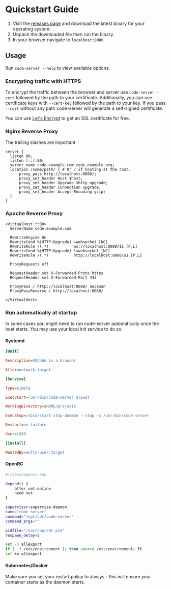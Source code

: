 # Quickstart Guide
1. Visit the [releases page](https://github.com/cdr/code-server/releases) and
   download the latest binary for your operating system.
2. Unpack the downloaded file then run the binary.
3. In your browser navigate to `localhost:8080`.

## Usage
Run `code-server --help` to view available options.

### Encrypting traffic with HTTPS
To encrypt the traffic between the browser and server use `code-server --cert`
followed by the path to your certificate. Additionally, you can use certificate
keys with `--cert-key` followed by the path to your key. If you pass `--cert`
without any path code-server will generate a self-signed certificate.

You can use [Let's Encrypt](https://letsencrypt.org/) to get an SSL certificate
for free.

### Nginx Reverse Proxy
The trailing slashes are important.

```
server {
  listen 80;
  listen [::]:80;
  server_name code.example.com code.example.org;
  location /some/path/ { # Or / if hosting at the root.
      proxy_pass http://localhost:8080/;
      proxy_set_header Host $host;
      proxy_set_header Upgrade $http_upgrade;
      proxy_set_header Connection upgrade;
      proxy_set_header Accept-Encoding gzip;
  }
}
```

### Apache Reverse Proxy
```
<VirtualHost *:80>
  ServerName code.example.com

  RewriteEngine On
  RewriteCond %{HTTP:Upgrade} =websocket [NC]
  RewriteRule /(.*)           ws://localhost:8080/$1 [P,L]
  RewriteCond %{HTTP:Upgrade} !=websocket [NC]
  RewriteRule /(.*)           http://localhost:8080/$1 [P,L]

  ProxyRequests off

  RequestHeader set X-Forwarded-Proto https
  RequestHeader set X-Forwarded-Port 443

  ProxyPass / http://localhost:8080/ nocanon
  ProxyPassReverse / http://localhost:8080/

</VirtualHost>
```

### Run automatically at startup

In some cases you might need to run code-server automatically once the host starts. You may use your local init service to do so.

#### Systemd

```ini
[Unit]

Description=VSCode in a browser

After=network.target

[Service]

Type=simple

ExecStart=/usr/bin/code-server $(pwd)

WorkingDirectory=$HOME/projects

ExecStop=/sbin/start-stop-daemon --stop -x /usr/bin/code-server

Restart=on-failure

User=1000

[Install]

WantedBy=multi-user.target
```

#### OpenRC

```sh
#!/sbin/openrc-run

depend() {
    after net-online
    need net
}

supervisor=supervise-daemon
name="code-server"
command="/opt/cdr/code-server"
command_args=""

pidfile="/var/run/cdr.pid"
respawn_delay=5

set -o allexport
if [ -f /etc/environment ]; then source /etc/environment; fi
set +o allexport
```

#### Kubernetes/Docker

Make sure you set your restart policy to always - this will ensure your container starts as the daemon starts.
